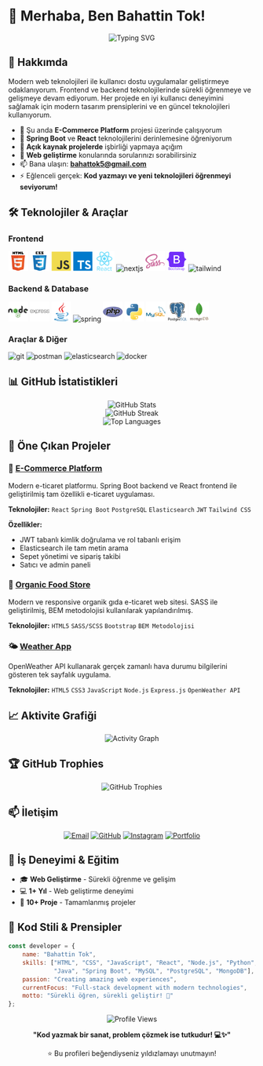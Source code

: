 # 👋 Merhaba, Ben Bahattin Tok!

<div align="center">
  <img src="https://readme-typing-svg.herokuapp.com?font=Fira+Code&pause=1000&color=2196F3&center=true&vCenter=true&width=435&lines=Web+Developer;Frontend+%26+Backend;Modern+Web+Teknolojileri;S%C3%BCrekli+%C3%96%C4%9Frenen+Geli%C5%9Ftirici" alt="Typing SVG" />
</div>

## 🚀 Hakkımda

Modern web teknolojileri ile kullanıcı dostu uygulamalar geliştirmeye odaklanıyorum. Frontend ve backend teknolojilerinde sürekli öğrenmeye ve gelişmeye devam ediyorum. Her projede en iyi kullanıcı deneyimini sağlamak için modern tasarım prensiplerini ve en güncel teknolojileri kullanıyorum.

- 🔭 Şu anda **E-Commerce Platform** projesi üzerinde çalışıyorum
- 🌱 **Spring Boot** ve **React** teknolojilerini derinlemesine öğreniyorum
- 👯 **Açık kaynak projelerde** işbirliği yapmaya açığım
- 💬 **Web geliştirme** konularında sorularınızı sorabilirsiniz
- 📫 Bana ulaşın: **bahattok5@gmail.com**
- ⚡ Eğlenceli gerçek: **Kod yazmayı ve yeni teknolojileri öğrenmeyi seviyorum!**

## 🛠️ Teknolojiler & Araçlar

### Frontend
<p align="left">
  <img src="https://raw.githubusercontent.com/devicons/devicon/master/icons/html5/html5-original-wordmark.svg" alt="html5" width="40" height="40"/>
  <img src="https://raw.githubusercontent.com/devicons/devicon/master/icons/css3/css3-original-wordmark.svg" alt="css3" width="40" height="40"/>
  <img src="https://raw.githubusercontent.com/devicons/devicon/master/icons/javascript/javascript-original.svg" alt="javascript" width="40" height="40"/>
  <img src="https://raw.githubusercontent.com/devicons/devicon/master/icons/typescript/typescript-original.svg" alt="typescript" width="40" height="40"/>
  <img src="https://raw.githubusercontent.com/devicons/devicon/master/icons/react/react-original-wordmark.svg" alt="react" width="40" height="40"/>
  <img src="https://cdn.worldvectorlogo.com/logos/nextjs-2.svg" alt="nextjs" width="40" height="40"/>
  <img src="https://raw.githubusercontent.com/devicons/devicon/master/icons/sass/sass-original.svg" alt="sass" width="40" height="40"/>
  <img src="https://raw.githubusercontent.com/devicons/devicon/master/icons/bootstrap/bootstrap-plain-wordmark.svg" alt="bootstrap" width="40" height="40"/>
  <img src="https://www.vectorlogo.zone/logos/tailwindcss/tailwindcss-icon.svg" alt="tailwind" width="40" height="40"/>
</p>

### Backend & Database
<p align="left">
  <img src="https://raw.githubusercontent.com/devicons/devicon/master/icons/nodejs/nodejs-original-wordmark.svg" alt="nodejs" width="40" height="40"/>
  <img src="https://raw.githubusercontent.com/devicons/devicon/master/icons/express/express-original-wordmark.svg" alt="express" width="40" height="40"/>
  <img src="https://raw.githubusercontent.com/devicons/devicon/master/icons/java/java-original.svg" alt="java" width="40" height="40"/>
  <img src="https://www.vectorlogo.zone/logos/springio/springio-icon.svg" alt="spring" width="40" height="40"/>
  <img src="https://raw.githubusercontent.com/devicons/devicon/master/icons/php/php-original.svg" alt="php" width="40" height="40"/>
  <img src="https://raw.githubusercontent.com/devicons/devicon/master/icons/python/python-original.svg" alt="python" width="40" height="40"/>
  <img src="https://raw.githubusercontent.com/devicons/devicon/master/icons/mysql/mysql-original-wordmark.svg" alt="mysql" width="40" height="40"/>
  <img src="https://raw.githubusercontent.com/devicons/devicon/master/icons/postgresql/postgresql-original-wordmark.svg" alt="postgresql" width="40" height="40"/>
  <img src="https://raw.githubusercontent.com/devicons/devicon/master/icons/mongodb/mongodb-original-wordmark.svg" alt="mongodb" width="40" height="40"/>
</p>

### Araçlar & Diğer
<p align="left">
  <img src="https://www.vectorlogo.zone/logos/git-scm/git-scm-icon.svg" alt="git" width="40" height="40"/>
  <img src="https://www.vectorlogo.zone/logos/getpostman/getpostman-icon.svg" alt="postman" width="40" height="40"/>
  <img src="https://www.vectorlogo.zone/logos/elastic/elastic-icon.svg" alt="elasticsearch" width="40" height="40"/>
  <img src="https://www.vectorlogo.zone/logos/docker/docker-icon.svg" alt="docker" width="40" height="40"/>
</p>

## 📊 GitHub İstatistikleri

<div align="center">
  <img src="https://github-readme-stats.vercel.app/api?username=BT-maker&show_icons=true&theme=radical&hide_border=true&count_private=true" alt="GitHub Stats" />
</div>

<div align="center">
  <img src="https://github-readme-streak-stats.herokuapp.com/?user=BT-maker&theme=radical&hide_border=true" alt="GitHub Streak" />
</div>

<div align="center">
  <img src="https://github-readme-stats.vercel.app/api/top-langs/?username=BT-maker&layout=compact&theme=radical&hide_border=true" alt="Top Languages" />
</div>

## 🎯 Öne Çıkan Projeler

### 🛒 [E-Commerce Platform](https://github.com/BT-maker/E-commerce-spring-react)
Modern e-ticaret platformu. Spring Boot backend ve React frontend ile geliştirilmiş tam özellikli e-ticaret uygulaması.

**Teknolojiler:** `React` `Spring Boot` `PostgreSQL` `Elasticsearch` `JWT` `Tailwind CSS`

**Özellikler:**
- JWT tabanlı kimlik doğrulama ve rol tabanlı erişim
- Elasticsearch ile tam metin arama
- Sepet yönetimi ve sipariş takibi
- Satıcı ve admin paneli

### 🥬 [Organic Food Store](https://github.com/BT-maker/advanced-css)
Modern ve responsive organik gıda e-ticaret web sitesi. SASS ile geliştirilmiş, BEM metodolojisi kullanılarak yapılandırılmış.

**Teknolojiler:** `HTML5` `SASS/SCSS` `Bootstrap` `BEM Metodolojisi`

### 🌤️ [Weather App](https://github.com/BT-maker/-weather-app-web)
OpenWeather API kullanarak gerçek zamanlı hava durumu bilgilerini gösteren tek sayfalık uygulama.

**Teknolojiler:** `HTML5` `CSS3` `JavaScript` `Node.js` `Express.js` `OpenWeather API`

## 📈 Aktivite Grafiği

<div align="center">
  <img src="https://github-readme-activity-graph.vercel.app/graph?username=BT-maker&theme=react-dark&hide_border=true&area=true" alt="Activity Graph" />
</div>

## 🏆 GitHub Trophies

<div align="center">
  <img src="https://github-profile-trophy.vercel.app/?username=BT-maker&theme=radical&no-frame=true&no-bg=false&margin-w=4" alt="GitHub Trophies" />
</div>

## 📫 İletişim

<div align="center">
  
[![Email](https://img.shields.io/badge/Email-bahattok5%40gmail.com-red?style=for-the-badge&logo=gmail&logoColor=white)](mailto:bahattok5@gmail.com)
[![GitHub](https://img.shields.io/badge/GitHub-BT--maker-black?style=for-the-badge&logo=github&logoColor=white)](https://github.com/BT-maker)
[![Instagram](https://img.shields.io/badge/Instagram-bahattin.tok.756-E4405F?style=for-the-badge&logo=instagram&logoColor=white)](https://www.instagram.com/bahattin.tok.756)
[![Portfolio](https://img.shields.io/badge/Portfolio-bt--maker.github.io-blue?style=for-the-badge&logo=google-chrome&logoColor=white)](https://bt-maker.github.io/Portfolio/)

</div>

## 💼 İş Deneyimi & Eğitim

- 🎓 **Web Geliştirme** - Sürekli öğrenme ve gelişim
- 💻 **1+ Yıl** - Web geliştirme deneyimi
- 🚀 **10+ Proje** - Tamamlanmış projeler

## 🎨 Kod Stili & Prensipler

```javascript
const developer = {
    name: "Bahattin Tok",
    skills: ["HTML", "CSS", "JavaScript", "React", "Node.js", "Python", 
             "Java", "Spring Boot", "MySQL", "PostgreSQL", "MongoDB"],
    passion: "Creating amazing web experiences",
    currentFocus: "Full-stack development with modern technologies",
    motto: "Sürekli öğren, sürekli geliştir! 🚀"
};
```



<div align="center">
  <img src="https://komarev.com/ghpvc/?username=BT-maker&label=Profile%20views&color=0e75b6&style=flat" alt="Profile Views" />
  
  **"Kod yazmak bir sanat, problem çözmek ise tutkudur! 💻✨"**
  
  ⭐ Bu profileri beğendiyseniz yıldızlamayı unutmayın!
</div>
